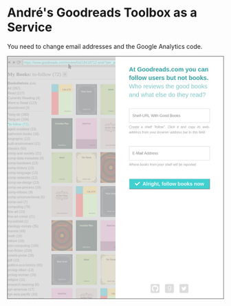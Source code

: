 # André's Goodreads Toolbox as a Service

You need to change email addresses and the Google Analytics code.

![Screenshot](screenshot.png "Screenshot")


